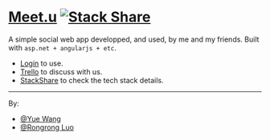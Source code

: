 # [Meet.u](http://ec2-54-206-117-78.ap-southeast-2.compute.amazonaws.com/Meetups) [![Stack Share](http://img.shields.io/badge/tech-stack-0690fa.svg?style=flat)](http://stackshare.io/Mooophy/meet-u)

A simple social web app developped, and used, by me and my friends. Built with `asp.net + angularjs + etc`.
 * [Login](http://ec2-54-206-117-78.ap-southeast-2.compute.amazonaws.com/Meetups) to use.
 * [Trello](https://trello.com/b/gfeCbpJT/meetu) to discuss with us.
 * [StackShare](http://stackshare.io/Mooophy/meet-u) to check the tech stack details.

---

By:
 * [@Yue Wang](https://github.com/Mooophy)
 * [@Rongrong Luo](https://github.com/rong4188)



